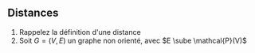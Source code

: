 ## Distances
1. Rappelez la définition d'une distance
2. Soit $G=(V,E)$ un graphe non orienté, avec $E \sube \mathcal{P}(V)$
<!--stackedit_data:
eyJoaXN0b3J5IjpbMTYyNDkyODM1Nl19
-->